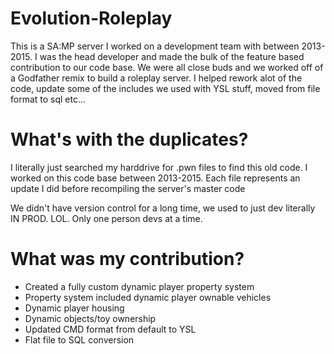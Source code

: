 # Evolution-Roleplay
This is a SA:MP server I worked on a development team with between 2013-2015. I was the head developer and made the bulk of the feature based contribution to our code base. We were all close buds and we worked off of a Godfather remix to build a roleplay server. I helped rework alot of the code, update some of the includes we used with YSL stuff, moved from file format to sql etc...


# What's with the duplicates?
I literally just searched my harddrive for .pwn files to find this old code. I worked on this code base between 2013-2015. Each file represents an update I did before recompiling the server's master code

We didn't have version control for a long time, we used to just dev literally IN PROD. LOL. Only one person devs at a time.

# What was my contribution?
* Created a fully custom dynamic player property system
* Property system included dynamic player ownable vehicles
* Dynamic player housing
* Dynamic objects/toy ownership
* Updated CMD format from default to YSL
* Flat file to SQL conversion

